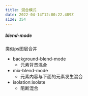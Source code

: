 ```yaml
---
title: 混合模式
date: 2022-04-14T12:00:22.489Z
size: 354
---
```

##### blend-mode

类似ps图层合并

- background-blend-mode
  - 元素背景混合
- mix-blend-mode
  - 元素内容与下面的元素发生混合
- isolation:isolate
  - 阻断混合

[^ref]: https://www.zhangxinxu.com/wordpress/2015/05/css3-mix-blend-mode-background-blend-mode/
[^ref]: https://developer.mozilla.org/zh-CN/docs/Web/CSS/blend-mode

